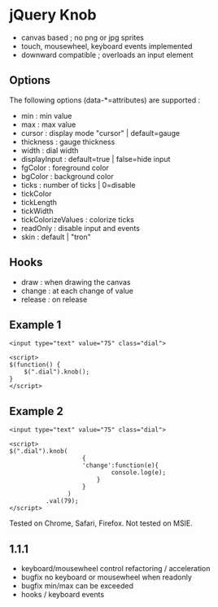 jQuery Knob
=============

- canvas based ; no png or jpg sprites
- touch, mousewheel, keyboard events implemented
- downward compatible ; overloads an input element

Options
-------

The following options (data-*=attributes) are supported :

* min : min value
* max : max value
* cursor : display mode "cursor" | default=gauge
* thickness : gauge thickness
* width : dial width
* displayInput : default=true | false=hide input
* fgColor : foreground color
* bgColor : background color
* ticks : number of ticks | 0=disable
* tickColor
* tickLength
* tickWidth
* tickColorizeValues : colorize ticks
* readOnly : disable input and events
* skin : default | "tron"

Hooks
-------

* draw : when drawing the canvas
* change : at each change of value
* release : on release

Example 1
-------

    <input type="text" value="75" class="dial">

    <script>
    $(function() {
        $(".dial").knob();
    }
    </script>


Example 2
-------

    <input type="text" value="75" class="dial">

    <script>
    $(".dial").knob(
                        {
                        'change':function(e){
                                console.log(e);
                            }
                        }
                    )
              .val(79);
    </script>


Tested on Chrome, Safari, Firefox.
Not tested on MSIE.


1.1.1
-------
- keyboard/mousewheel control refactoring / acceleration
- bugfix no keyboard or mousewheel when readonly
- bugfix min/max can be exceeded
- hooks / keyboard events

